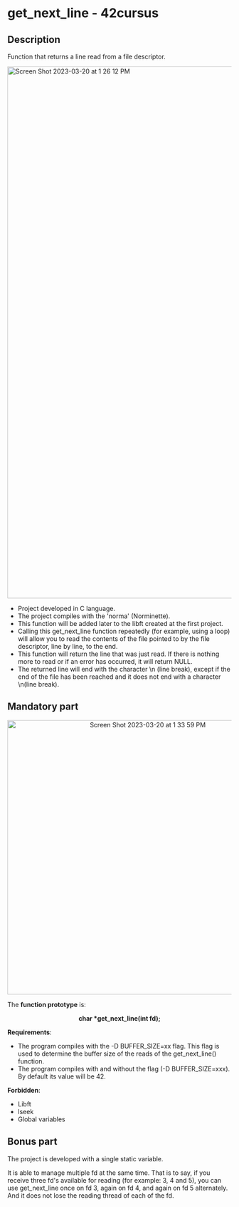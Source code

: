 # get_next_line - 42cursus

## Description 


Function that returns a line read from a file descriptor.

<img width="1192" alt="Screen Shot 2023-03-20 at 1 26 12 PM" src="https://user-images.githubusercontent.com/121127625/226339652-9d922240-dde5-4038-8dcb-4fee6e7113a3.png">

* Project developed in C language.
* The project compiles with the 'norma' (Norminette).
* This function will be added later to the libft created at the first project.
* Calling this get_next_line function repeatedly (for example, using a loop) will allow you to read the contents of the file pointed to by the file descriptor, line by line, to the end.
* This function will return the line that was just read. If there is nothing more to read or if an error has occurred, it will return NULL.
* The returned line will end with the character \n (line break), except if the end of the file has been reached and it does not end with a character \n(line break).

## Mandatory part

<p align="center">
  <img width="615" alt="Screen Shot 2023-03-20 at 1 33 59 PM" src="https://user-images.githubusercontent.com/121127625/226340103-20525693-6bf6-4f47-8a54-e500371ca17e.png">
</p>

The **function prototype** is: 
<p align="center">
  <b>
    char *get_next_line(int fd);
  </b>
</p>

**Requirements**:

* The program compiles with the -D BUFFER_SIZE=xx flag. This flag is used to determine the buffer size of the reads of the get_next_line() function.
* The program compiles with and without the flag (-D BUFFER_SIZE=xxx). By default its value will be 42.

**Forbidden**:
* Libft
* lseek
* Global variables

## Bonus part

The project is developed with a single static variable. 

It is able to manage multiple fd at the same time. That is to say,
if you receive three fd's available for reading (for example: 3, 4 and 5), you can use get_next_line once on fd 3, again on fd 4, and again on fd 5 alternately. And it does not lose the reading thread of each of the fd.
